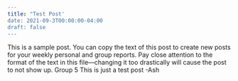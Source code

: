 ```yaml
---
title: "Test Post'
date: 2021-09-3T00:00:00-04:00
draft: false
---
```


This is a sample post. You can copy the text of this post to create new posts for your weekly personal and group reports. Pay close attention to the format of the text in this file—changing it too drastically will cause the post to not show up.
Group 5
This is just a test post -Ash
